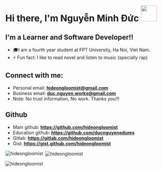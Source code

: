 <h1><b> Hi there, I'm Nguyễn Minh Đức</b>
    <img height="50px" src="https://media.giphy.com/media/M51FEiXf0rhmSQekQN/giphy.gif" width="50px"></h1>

## I'm a Learner and Software Developer!!
- 🎓I am a fourth year student at FPT University, Ha Noi, Viet Nam.
- ⚡ Fun fact: I like to read novel and listen to music (specially rap)

## Connect with me:
- Personal email: **hideongloomist@gmail.com**
- Business email: **duc.nguyen.works@gmail.com**
- Note: No trust information, No work. Thanks you!!!

## Github
- Main github: **https://github.com/hideongloomist**
- Education github: **https://github.com/ducnguyenedures**
- Gitlab: **https://gitlab.com/hideongloomist**
- Gist: **https://gist.github.com/hideongloomist**

<p><img align="left" src="https://github-readme-stats.vercel.app/api/top-langs?username=hideongloomist&show_icons=true&locale=en&layout=compact" alt="hideongloomist" /></p>

<p>&nbsp;<img align="center" src="https://github-readme-stats.vercel.app/api?username=hideongloomist&show_icons=true&locale=en" alt="hideongloomist" /></p>

<p><img align="center" src="https://github-readme-streak-stats.herokuapp.com/?user=hideongloomist&" alt="hideongloomist" /></p>
